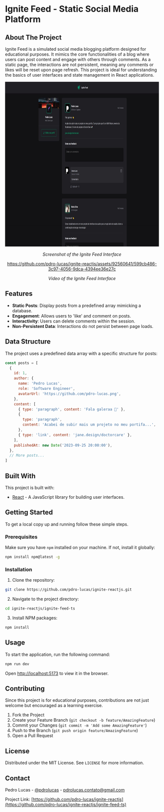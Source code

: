 # Ignite Feed - Static Social Media Platform

## About The Project

Ignite Feed is a simulated social media blogging platform designed for educational purposes. It mimics the core functionalities of a blog where users can post content and engage with others through comments. As a static page, the interactions are not persistent, meaning any comments or likes will be reset upon page refresh. This project is ideal for understanding the basics of user interfaces and state management in React applications.

<div align="center">
   <img src=",/../public/preview/main.jpeg" width="1000" height="540">

_Screenshot of the Ignite Feed Interface_


https://github.com/pdro-lucas/ignite-reactjs/assets/92560641/599cb486-3c97-4056-9dca-4394ee36e27c


_Video of the Ignite Feed Interface_

</div>

## Features

- **Static Posts**: Display posts from a predefined array mimicking a database.
- **Engagement**: Allows users to 'like' and comment on posts.
- **Interactivity**: Users can delete comments within the session.
- **Non-Persistent Data**: Interactions do not persist between page loads.

## Data Structure

The project uses a predefined data array with a specific structure for posts:

```javascript
const posts = [
  {
    id: 1,
    author: {
      name: 'Pedro Lucas',
      role: 'Software Engineer',
      avatarUrl: 'https://github.com/pdro-lucas.png',
    },
    content: [
      { type: 'paragraph', content: 'Fala galeraa 👋' },
      {
        type: 'paragraph',
        content: 'Acabei de subir mais um projeto no meu portifa...',
      },
      { type: 'link', content: 'jane.design/doctorcare' },
    ],
    publishedAt: new Date('2023-09-25 20:00:00'),
  },
  // More posts...
]
```

## Built With

This project is built with:

- [React](https://reactjs.org/) - A JavaScript library for building user interfaces.

## Getting Started

To get a local copy up and running follow these simple steps.

### Prerequisites

Make sure you have `npm` installed on your machine. If not, install it globally:

```sh
npm install npm@latest -g
```

### Installation

1. Clone the repository:

```sh
git clone https://github.com/pdro-lucas/ignite-reactjs.git
```

2. Navigate to the project directory:

```sh
cd ignite-reactjs/ignite-feed-ts
```

3. Install NPM packages:

```sh
npm install
```

## Usage

To start the application, run the following command:

```sh
npm run dev
```

Open [http://localhost:5173](http://localhost:5173) to view it in the browser.

## Contributing

Since this project is for educational purposes, contributions are not just welcome but encouraged as a learning exercise.

1. Fork the Project
2. Create your Feature Branch (`git checkout -b feature/AmazingFeature`)
3. Commit your Changes (`git commit -m 'Add some AmazingFeature'`)
4. Push to the Branch (`git push origin feature/AmazingFeature`)
5. Open a Pull Request

## License

Distributed under the MIT License. See `LICENSE` for more information.

## Contact

Pedro Lucas - [@pdrolucas](https://github.com/pdro-lucas) - pdrolucas.contato@gmail.com

Project Link: [https://github.com/pdro-lucas/ignite-reactjs](https://github.com/pdro-lucas/ignite-reactjs/ignite-feed-ts)
